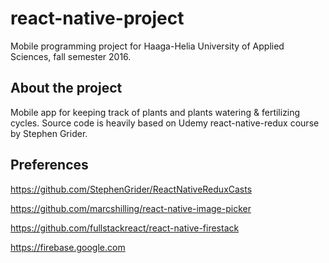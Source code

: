 # react-native-project
Mobile programming project for Haaga-Helia University of Applied Sciences, fall semester 2016.

## About the project

Mobile app for keeping track of plants and plants watering & fertilizing cycles. 
Source code is heavily based on Udemy react-native-redux course by Stephen Grider. 

## Preferences

https://github.com/StephenGrider/ReactNativeReduxCasts

https://github.com/marcshilling/react-native-image-picker

https://github.com/fullstackreact/react-native-firestack

https://firebase.google.com
